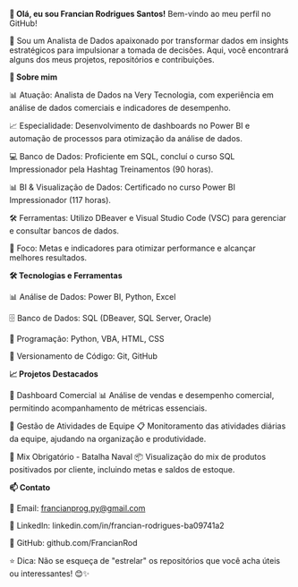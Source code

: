 **👋 Olá, eu sou Francian Rodrigues Santos!**
Bem-vindo ao meu perfil no GitHub! 

🚀 Sou um Analista de Dados apaixonado por transformar dados em insights estratégicos para impulsionar a tomada de decisões. Aqui, você encontrará alguns dos meus projetos, repositórios e contribuições.

**🌟 Sobre mim**

📊 Atuação: Analista de Dados na Very Tecnologia, com experiência em análise de dados comerciais e indicadores de desempenho.

📈 Especialidade: Desenvolvimento de dashboards no Power BI e automação de processos para otimização da análise de dados.

💻 Banco de Dados: Proficiente em SQL, concluí o curso SQL Impressionador pela Hashtag Treinamentos (90 horas).

📊 BI & Visualização de Dados: Certificado no curso Power BI Impressionador (117 horas).

🛠️ Ferramentas: Utilizo DBeaver e Visual Studio Code (VSC) para gerenciar e consultar bancos de dados.

🎯 Foco: Metas e indicadores para otimizar performance e alcançar melhores resultados.

**🛠️ Tecnologias e Ferramentas**

📊 Análise de Dados: Power BI, Python, Excel

🗄️ Banco de Dados: SQL (DBeaver, SQL Server, Oracle)

📌 Programação: Python, VBA, HTML, CSS

📂 Versionamento de Código: Git, GitHub

**📈 Projetos Destacados**

🔹 Dashboard Comercial
📊 Análise de vendas e desempenho comercial, permitindo acompanhamento de métricas essenciais.

🔹 Gestão de Atividades de Equipe
📋 Monitoramento das atividades diárias da equipe, ajudando na organização e produtividade.

🔹 Mix Obrigatório - Batalha Naval
📦 Visualização do mix de produtos positivados por cliente, incluindo metas e saldos de estoque.

**📫 Contato**

📩 Email: francianprog.py@gmail.com

💼 LinkedIn: linkedin.com/in/francian-rodrigues-ba09741a2

🐙 GitHub: github.com/FrancianRod

⭐ Dica: Não se esqueça de "estrelar" os repositórios que você acha úteis ou interessantes! 😊✨
